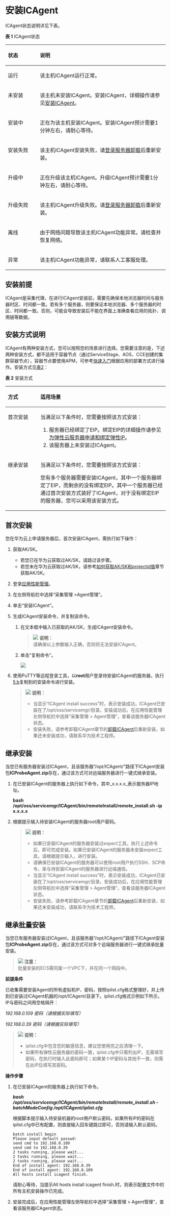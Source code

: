 # 安装ICAgent<a name="apm_02_0013"></a>

ICAgent状态说明详见下表。

**表 1**  ICAgent状态

<a name="table178415320113"></a>
<table><thead align="left"><tr id="row87841335115"><th class="cellrowborder" valign="top" width="20%" id="mcps1.2.3.1.1"><p id="p278081612119"><a name="p278081612119"></a><a name="p278081612119"></a>状态</p>
</th>
<th class="cellrowborder" valign="top" width="80%" id="mcps1.2.3.1.2"><p id="p67814168111"><a name="p67814168111"></a><a name="p67814168111"></a>说明</p>
</th>
</tr>
</thead>
<tbody><tr id="row187841321112"><td class="cellrowborder" valign="top" width="20%" headers="mcps1.2.3.1.1 "><p id="p978513162111"><a name="p978513162111"></a><a name="p978513162111"></a>运行</p>
</td>
<td class="cellrowborder" valign="top" width="80%" headers="mcps1.2.3.1.2 "><p id="p978610163116"><a name="p978610163116"></a><a name="p978610163116"></a>该主机ICAgent运行正常。</p>
</td>
</tr>
<tr id="row1778473101115"><td class="cellrowborder" valign="top" width="20%" headers="mcps1.2.3.1.1 "><p id="p87882016101117"><a name="p87882016101117"></a><a name="p87882016101117"></a>未安装</p>
</td>
<td class="cellrowborder" valign="top" width="80%" headers="mcps1.2.3.1.2 "><p id="p2788216121111"><a name="p2788216121111"></a><a name="p2788216121111"></a>该主机未安装ICAgent。安装ICAgent，详细操作请参见<a href="安装ICAgent.md">安装ICAgent</a>。</p>
</td>
</tr>
<tr id="row378483181120"><td class="cellrowborder" valign="top" width="20%" headers="mcps1.2.3.1.1 "><p id="p179091619119"><a name="p179091619119"></a><a name="p179091619119"></a>安装中</p>
</td>
<td class="cellrowborder" valign="top" width="80%" headers="mcps1.2.3.1.2 "><p id="p137925167113"><a name="p137925167113"></a><a name="p137925167113"></a>正在为该主机安装ICAgent。安装ICAgent预计需要1分钟左右，请耐心等待。</p>
</td>
</tr>
<tr id="row167841334116"><td class="cellrowborder" valign="top" width="20%" headers="mcps1.2.3.1.1 "><p id="p87941616161112"><a name="p87941616161112"></a><a name="p87941616161112"></a>安装失败</p>
</td>
<td class="cellrowborder" valign="top" width="80%" headers="mcps1.2.3.1.2 "><p id="p167951316191119"><a name="p167951316191119"></a><a name="p167951316191119"></a>该主机ICAgent安装失败，请<a href="卸载ICAgent.md#zh-cn_topic_0089582116_section456134451814">登录服务器卸载</a>后重新安装。</p>
</td>
</tr>
<tr id="row87841031113"><td class="cellrowborder" valign="top" width="20%" headers="mcps1.2.3.1.1 "><p id="p13798181641119"><a name="p13798181641119"></a><a name="p13798181641119"></a>升级中</p>
</td>
<td class="cellrowborder" valign="top" width="80%" headers="mcps1.2.3.1.2 "><p id="p17997166114"><a name="p17997166114"></a><a name="p17997166114"></a>正在升级该主机ICAgent。升级ICAgent预计需要1分钟左右，请耐心等待。</p>
</td>
</tr>
<tr id="row5784535116"><td class="cellrowborder" valign="top" width="20%" headers="mcps1.2.3.1.1 "><p id="p280014165112"><a name="p280014165112"></a><a name="p280014165112"></a>升级失败</p>
</td>
<td class="cellrowborder" valign="top" width="80%" headers="mcps1.2.3.1.2 "><p id="p13801101641119"><a name="p13801101641119"></a><a name="p13801101641119"></a>该主机ICAgent升级失败。请<a href="卸载ICAgent.md#zh-cn_topic_0089582116_section456134451814">登录服务器卸载</a>后重新安装。</p>
</td>
</tr>
<tr id="row1491511151116"><td class="cellrowborder" valign="top" width="20%" headers="mcps1.2.3.1.1 "><p id="p15802191631117"><a name="p15802191631117"></a><a name="p15802191631117"></a>离线</p>
</td>
<td class="cellrowborder" valign="top" width="80%" headers="mcps1.2.3.1.2 "><p id="p1580381610114"><a name="p1580381610114"></a><a name="p1580381610114"></a>由于网络问题导致该主机ICAgent功能异常。请检查并恢复网络。</p>
</td>
</tr>
<tr id="row1191311171114"><td class="cellrowborder" valign="top" width="20%" headers="mcps1.2.3.1.1 "><p id="p1380461681118"><a name="p1380461681118"></a><a name="p1380461681118"></a>异常</p>
</td>
<td class="cellrowborder" valign="top" width="80%" headers="mcps1.2.3.1.2 "><p id="p108041216131119"><a name="p108041216131119"></a><a name="p108041216131119"></a>该主机ICAgent功能异常，请联系人工客服处理。</p>
</td>
</tr>
</tbody>
</table>

## 安装前提<a name="section789175015231"></a>

ICAgent是采集代理，在进行ICAgent安装前，需要先确保本地浏览器时间与服务器时区、时间都一致。若有多个服务器，则要保证本地浏览器、多个服务器的时区、时间都一致。否则，可能会导致安装后不能在界面上准确查看应用的拓扑、调用链等数据。

## 安装方式说明<a name="zh-cn_topic_0089582074_zh-cn_topic_0089684077_section154003208582"></a>

ICAgent有两种安装方式，您可以按照您的场景进行选择。您需要注意的是，下述两种安装方式，都不适用于容器节点（通过ServiceStage、AOS、CCE创建的集群容器节点），容器节点要使用APM，可参考[快速入门](https://support.huaweicloud.com/qs-apm/apm_00_0002.html)根据应用的部署方式进行操作。安装方式见[表2](#zh-cn_topic_0089582074_zh-cn_topic_0089684077_zh-cn_topic_0089582509_table5921281716319)：

**表 2**  安装方式

<a name="zh-cn_topic_0089582074_zh-cn_topic_0089684077_zh-cn_topic_0089582509_table5921281716319"></a>
<table><thead align="left"><tr id="zh-cn_topic_0089582074_zh-cn_topic_0089684077_zh-cn_topic_0089582509_row4088670316319"><th class="cellrowborder" valign="top" width="20.3%" id="mcps1.2.3.1.1"><p id="zh-cn_topic_0089582074_zh-cn_topic_0089684077_zh-cn_topic_0089582509_p1007152116319"><a name="zh-cn_topic_0089582074_zh-cn_topic_0089684077_zh-cn_topic_0089582509_p1007152116319"></a><a name="zh-cn_topic_0089582074_zh-cn_topic_0089684077_zh-cn_topic_0089582509_p1007152116319"></a>方式</p>
</th>
<th class="cellrowborder" valign="top" width="79.7%" id="mcps1.2.3.1.2"><p id="zh-cn_topic_0089582074_zh-cn_topic_0089684077_zh-cn_topic_0089582509_p1048688816319"><a name="zh-cn_topic_0089582074_zh-cn_topic_0089684077_zh-cn_topic_0089582509_p1048688816319"></a><a name="zh-cn_topic_0089582074_zh-cn_topic_0089684077_zh-cn_topic_0089582509_p1048688816319"></a>适用场景</p>
</th>
</tr>
</thead>
<tbody><tr id="zh-cn_topic_0089582074_zh-cn_topic_0089684077_zh-cn_topic_0089582509_row6164033616319"><td class="cellrowborder" valign="top" width="20.3%" headers="mcps1.2.3.1.1 "><p id="zh-cn_topic_0089582074_zh-cn_topic_0089684077_zh-cn_topic_0089582509_p2681132116319"><a name="zh-cn_topic_0089582074_zh-cn_topic_0089684077_zh-cn_topic_0089582509_p2681132116319"></a><a name="zh-cn_topic_0089582074_zh-cn_topic_0089684077_zh-cn_topic_0089582509_p2681132116319"></a>首次安装</p>
</td>
<td class="cellrowborder" valign="top" width="79.7%" headers="mcps1.2.3.1.2 "><p id="zh-cn_topic_0089582074_zh-cn_topic_0089684077_zh-cn_topic_0089582509_p2423342716319"><a name="zh-cn_topic_0089582074_zh-cn_topic_0089684077_zh-cn_topic_0089582509_p2423342716319"></a><a name="zh-cn_topic_0089582074_zh-cn_topic_0089684077_zh-cn_topic_0089582509_p2423342716319"></a>当满足以下条件时，您需要按照该方式安装：</p>
<a name="zh-cn_topic_0089582074_zh-cn_topic_0089684077_zh-cn_topic_0089582509_ol240967611653"></a><a name="zh-cn_topic_0089582074_zh-cn_topic_0089684077_zh-cn_topic_0089582509_ol240967611653"></a><ol id="zh-cn_topic_0089582074_zh-cn_topic_0089684077_zh-cn_topic_0089582509_ol240967611653"><li>服务器已经绑定了EIP。绑定EIP的详细操作请参见<a href="http://support.huaweicloud.com/usermanual-vpc/zh-cn_topic_0013748738.html" target="_blank" rel="noopener noreferrer">为弹性云服务器申请和绑定弹性IP</a>。</li><li>该服务器上未安装过ICAgent。</li></ol>
</td>
</tr>
<tr id="zh-cn_topic_0089582074_zh-cn_topic_0089684077_zh-cn_topic_0089582509_row1653765616319"><td class="cellrowborder" valign="top" width="20.3%" headers="mcps1.2.3.1.1 "><p id="zh-cn_topic_0089582074_zh-cn_topic_0089684077_zh-cn_topic_0089582509_p6448173016319"><a name="zh-cn_topic_0089582074_zh-cn_topic_0089684077_zh-cn_topic_0089582509_p6448173016319"></a><a name="zh-cn_topic_0089582074_zh-cn_topic_0089684077_zh-cn_topic_0089582509_p6448173016319"></a>继承安装</p>
</td>
<td class="cellrowborder" valign="top" width="79.7%" headers="mcps1.2.3.1.2 "><p id="zh-cn_topic_0089582074_zh-cn_topic_0089684077_zh-cn_topic_0089582509_p5563762416319"><a name="zh-cn_topic_0089582074_zh-cn_topic_0089684077_zh-cn_topic_0089582509_p5563762416319"></a><a name="zh-cn_topic_0089582074_zh-cn_topic_0089684077_zh-cn_topic_0089582509_p5563762416319"></a>当满足以下条件时，您需要按照该方式安装：</p>
<p id="zh-cn_topic_0089582074_zh-cn_topic_0089684077_zh-cn_topic_0089582509_p28718779182051"><a name="zh-cn_topic_0089582074_zh-cn_topic_0089684077_zh-cn_topic_0089582509_p28718779182051"></a><a name="zh-cn_topic_0089582074_zh-cn_topic_0089684077_zh-cn_topic_0089582509_p28718779182051"></a>您有多个服务器需要安装ICAgent，其中一个服务器绑定了EIP，而剩余的没有绑定EIP。其中一个服务器已经通过首次安装方式装好了ICAgent，对于没有绑定EIP的服务器，您可以采用该安装方式。</p>
</td>
</tr>
</tbody>
</table>

## 首次安装<a name="zh-cn_topic_0089582074_zh-cn_topic_0089684077_zh-cn_topic_0089582074_section14229213171918"></a>

您在华为云上申请服务器后，首次安装ICAgent，需执行如下操作：

1.  获取AK/SK。
    -   若您已在华为云获取过AK/SK，请跳过该步骤。
    -   若您未在华为云获取过AK/SK，请参考[如何获取AK/SK和projectid值](http://support.huaweicloud.com/apm_faq/apm_03_0001.html)章节获取AK/SK。

2.  登录[应用性能管理](https://console.huaweicloud.com/apm/)。
3.  在左侧导航栏中选择“采集管理 \>Agent管理”。
4.  单击“安装ICAgent”。
5.  生成ICAgent安装命令，并复制该命令。
    1.  在文本框中输入已获取的AK/SK，生成ICAgent安装命令。

        >![](public_sys-resources/icon-note.gif) **说明：**   
        >请确保以上参数输入正确，否则将无法安装ICAgent。  

    2.  <a name="zh-cn_topic_0089582074_zh-cn_topic_0089684077_zh-cn_topic_0089582074_li1462214222118"></a>单击“复制命令”。

        ![](figures/zh-cn_image_0127591972.png)


6.  使用PuTTY等远程登录工具，以**root**用户登录待安装ICAgent的服务器，执行[5.b](#zh-cn_topic_0089582074_zh-cn_topic_0089684077_zh-cn_topic_0089582074_li1462214222118)复制到的安装命令进行安装。

    >![](public_sys-resources/icon-note.gif) **说明：**   
    >-   当显示“ICAgent install success”时，表示安装成功，ICAgent已安装在了/opt/oss/servicemgr/目录。安装成功后，在应用性能管理左侧导航栏中选择“采集管理 \> Agent管理”，查看该服务器ICAgent状态。  
    >-   安装失败，请参考卸载ICAgent章节的[卸载ICAgent](卸载ICAgent.md)后重新安装，如果还未安装成功，请联系华为技术工程师。  


## 继承安装<a name="zh-cn_topic_0089582074_zh-cn_topic_0089684077_zh-cn_topic_0089582074_section18229121351910"></a>

当您已有服务器安装过ICAgent，且该服务器“/opt/ICAgent/“路径下ICAgent安装包**ICProbeAgent.zip**存在，通过该方式可对远端服务器进行一键式继承安装。

1.  在已安装ICAgent的服务器上执行如下命令，其中_x.x.x.x_表示服务器IP地址。

    **bash /opt/oss/servicemgr/ICAgent/bin/remoteInstall/remote\_install.sh -ip** **x.x.x.x**

2.  根据提示输入待安装ICAgent的服务器root用户密码。

    >![](public_sys-resources/icon-note.gif) **说明：**   
    >-   如果已安装ICAgent的服务器安装过expect工具，执行上述命令后，即可完成安装。如果已安装ICAgent的服务器未安装expect工具，请根据提示输入，进行安装。  
    >-   请确保已安装ICAgent的服务器可以使用root用户执行SSH、SCP命令，来与待安装ICAgent的服务器进行远端通信。  
    >-   当显示“ICAgent install success”时，表示安装成功，ICAgent已安装在了/opt/oss/servicemgr/目录。安装成功后，在应用性能管理左侧导航栏中选择“采集管理 \> Agent管理”，查看该服务器ICAgent状态。  
    >-   安装失败，请参考卸载ICAgent章节的[卸载ICAgent](卸载ICAgent.md)后重新安装，如果还未安装成功，请联系华为技术工程师。  


## 继承批量安装<a name="section844164283613"></a>

当您已有服务器安装过ICAgent，且该服务器“/opt/ICAgent/”路径下ICAgent安装包**ICProbeAgent.zip**存在，通过该方式可对多个远端服务器进行一键式继承批量安装。

>![](public_sys-resources/icon-notice.gif) **注意：**   
>批量安装的ECS需同属一个VPC下，并在同一个网段中。  

**前提条件**

已收集需要安装Agent的所有虚拟机IP、密码，按照iplist.cfg格式整理好，并上传到已安装过ICAgent机器的/opt/ICAgent/目录下。iplist.cfg格式示例如下所示，IP与密码之间用空格隔开：

_192.168.0.109 密码（请根据实际填写）_

_192.168.0.39 密码（请根据实际填写）_

>![](public_sys-resources/icon-note.gif) **说明：**   
>-   iplist.cfg中包含您的敏感信息，建议您使用完之后清理一下。  
>-   如果所有弹性云服务器的密码一致，iplist.cfg中只需列出IP，无需填写密码，在执行时输入此密码即可；如果某个IP密码与其他不一致，则需在此IP后填写其密码。  

**操作步骤**

1.  在已安装ICAgent的服务器上执行如下命令。

    **_bash /opt/oss/servicemgr/ICAgent/bin/remoteInstall/remote\_install.sh -batchModeConfig /opt/ICAgent/iplist.cfg_**

    根据脚本提示输入待安装机器的root用户默认密码，如果所有IP的密码在iplist.cfg中已有配置，则直接输入回车键跳过即可，否则请输入默认密码。

    ```
    batch install begin
    Please input default passwd:
    send cmd to 192.168.0.109
    send cmd to 192.168.0.39
    2 tasks running, please wait...
    2 tasks running, please wait...
    2 tasks running, please wait...
    End of install agent: 192.168.0.39
    End of install agent: 192.168.0.109
    All hosts install icagent finish.
    ```

    请耐心等待，当提示All hosts install icagent finish.时，则表示配置文件中的所有主机安装操作已完成。

2.  安装完成后，在应用性能管理左侧导航栏中选择“采集管理 \> Agent管理”，查看该服务器ICAgent状态。

